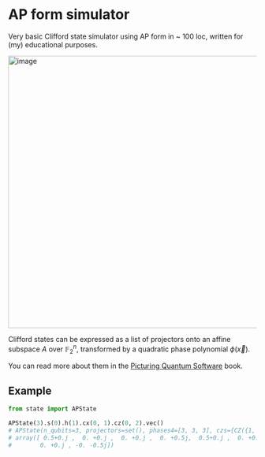 # AP form simulator

Very basic Clifford state simulator using AP form in ~ 100 loc,
written for (my) educational purposes.

<img width="553" alt="image" src="https://github.com/user-attachments/assets/6412bddd-3bc1-479d-ba6b-7bb46033c6e7" />

Clifford states can be expressed as a list of projectors onto an affine subspace $A$ over $\mathbb{F}^n_2$, transformed by a quadratic phase polynomial $\phi(\vec{x})$.

You can read more about them in the [Picturing Quantum Software](https://github.com/zxcalc/book) book.

## Example
```python
from state import APState

APState(3).s(0).h(1).cx(0, 1).cz(0, 2).vec()
# APState(n_qubits=3, projectors=set(), phases4=[3, 3, 3], czs={CZ({1, 2}), CZ({0, 1}), CZ({0, 2})})
# array([ 0.5+0.j ,  0. +0.j ,  0. +0.j ,  0. +0.5j,  0.5+0.j ,  0. +0.j ,
#        0. +0.j , -0. -0.5j])
```
